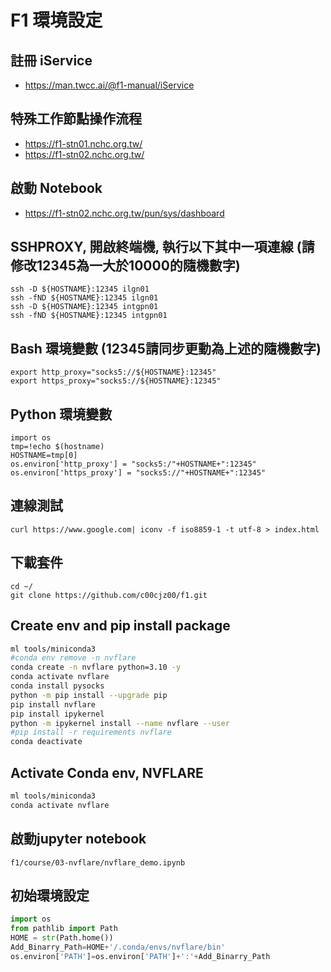 # F1 環境設定
## 註冊 iService
- https://man.twcc.ai/@f1-manual/iService
## 特殊工作節點操作流程 
- https://f1-stn01.nchc.org.tw/
- https://f1-stn02.nchc.org.tw/
## 啟動 Notebook
- https://f1-stn02.nchc.org.tw/pun/sys/dashboard
## SSHPROXY, 開啟終端機, 執行以下其中一項連線 (請修改12345為一大於10000的隨機數字) 
```
ssh -D ${HOSTNAME}:12345 ilgn01
ssh -fND ${HOSTNAME}:12345 ilgn01
ssh -D ${HOSTNAME}:12345 intgpn01
ssh -fND ${HOSTNAME}:12345 intgpn01
```
## Bash 環境變數 (12345請同步更動為上述的隨機數字)
```
export http_proxy="socks5://${HOSTNAME}:12345"
export https_proxy="socks5://${HOSTNAME}:12345"
```
## Python 環境變數
```
import os
tmp=!echo $(hostname)
HOSTNAME=tmp[0]
os.environ['http_proxy'] = "socks5:/"+HOSTNAME+":12345" 
os.environ['https_proxy'] = "socks5://"+HOSTNAME+":12345" 
```
## 連線測試
```
curl https://www.google.com| iconv -f iso8859-1 -t utf-8 > index.html
```
## 下載套件
```
cd ~/
git clone https://github.com/c00cjz00/f1.git
```

## Create env and pip install package
```bash
ml tools/miniconda3 
#conda env remove -n nvflare
conda create -n nvflare python=3.10 -y
conda activate nvflare
conda install pysocks
python -m pip install --upgrade pip
pip install nvflare
pip install ipykernel
python -m ipykernel install --name nvflare --user
#pip install -r requirements nvflare
conda deactivate
```

## Activate Conda env, NVFLARE
```bash
ml tools/miniconda3 
conda activate nvflare
```

## 啟動jupyter notebook
```
f1/course/03-nvflare/nvflare_demo.ipynb
```
## 初始環境設定
```python
import os
from pathlib import Path
HOME = str(Path.home())
Add_Binarry_Path=HOME+'/.conda/envs/nvflare/bin'
os.environ['PATH']=os.environ['PATH']+':'+Add_Binarry_Path
```
